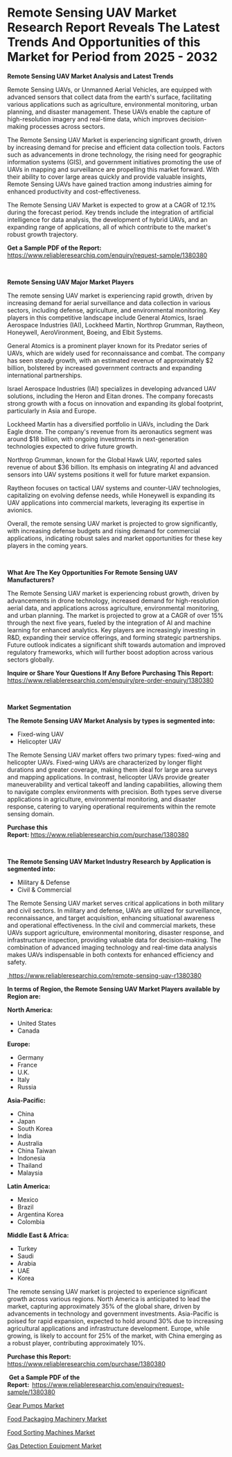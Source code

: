 <p><h1>Remote Sensing UAV Market Research Report Reveals The Latest Trends And Opportunities of this Market for Period from 2025 - 2032</h1></p><p><strong>Remote Sensing UAV Market Analysis and Latest Trends</strong></p>
<p><p>Remote Sensing UAVs, or Unmanned Aerial Vehicles, are equipped with advanced sensors that collect data from the earth's surface, facilitating various applications such as agriculture, environmental monitoring, urban planning, and disaster management. These UAVs enable the capture of high-resolution imagery and real-time data, which improves decision-making processes across sectors. </p><p>The Remote Sensing UAV Market is experiencing significant growth, driven by increasing demand for precise and efficient data collection tools. Factors such as advancements in drone technology, the rising need for geographic information systems (GIS), and government initiatives promoting the use of UAVs in mapping and surveillance are propelling this market forward. With their ability to cover large areas quickly and provide valuable insights, Remote Sensing UAVs have gained traction among industries aiming for enhanced productivity and cost-effectiveness.</p><p>The Remote Sensing UAV Market is expected to grow at a CAGR of 12.1% during the forecast period. Key trends include the integration of artificial intelligence for data analysis, the development of hybrid UAVs, and an expanding range of applications, all of which contribute to the market's robust growth trajectory.</p></p>
<p><strong>Get a Sample PDF of the Report:&nbsp;</strong> <a href="https://www.reliableresearchiq.com/enquiry/request-sample/1380380?utm_campaign=1123&utm_medium=2&utm_source=Github&utm_content=ia&utm_term=23022025&utm_id=remote-sensing-uav">https://www.reliableresearchiq.com/enquiry/request-sample/1380380</a></p>
<p>&nbsp;</p>
<p><strong>Remote Sensing UAV Major Market Players</strong></p>
<p><p>The remote sensing UAV market is experiencing rapid growth, driven by increasing demand for aerial surveillance and data collection in various sectors, including defense, agriculture, and environmental monitoring. Key players in this competitive landscape include General Atomics, Israel Aerospace Industries (IAI), Lockheed Martin, Northrop Grumman, Raytheon, Honeywell, AeroVironment, Boeing, and Elbit Systems.</p><p>General Atomics is a prominent player known for its Predator series of UAVs, which are widely used for reconnaissance and combat. The company has seen steady growth, with an estimated revenue of approximately $2 billion, bolstered by increased government contracts and expanding international partnerships.</p><p>Israel Aerospace Industries (IAI) specializes in developing advanced UAV solutions, including the Heron and Eitan drones. The company forecasts strong growth with a focus on innovation and expanding its global footprint, particularly in Asia and Europe.</p><p>Lockheed Martin has a diversified portfolio in UAVs, including the Dark Eagle drone. The company's revenue from its aeronautics segment was around $18 billion, with ongoing investments in next-generation technologies expected to drive future growth.</p><p>Northrop Grumman, known for the Global Hawk UAV, reported sales revenue of about $36 billion. Its emphasis on integrating AI and advanced sensors into UAV systems positions it well for future market expansion.</p><p>Raytheon focuses on tactical UAV systems and counter-UAV technologies, capitalizing on evolving defense needs, while Honeywell is expanding its UAV applications into commercial markets, leveraging its expertise in avionics.</p><p>Overall, the remote sensing UAV market is projected to grow significantly, with increasing defense budgets and rising demand for commercial applications, indicating robust sales and market opportunities for these key players in the coming years.</p></p>
<p>&nbsp;</p>
<p><strong>What Are The Key Opportunities For Remote Sensing UAV Manufacturers?</strong></p>
<p><p>The Remote Sensing UAV market is experiencing robust growth, driven by advancements in drone technology, increased demand for high-resolution aerial data, and applications across agriculture, environmental monitoring, and urban planning. The market is projected to grow at a CAGR of over 15% through the next five years, fueled by the integration of AI and machine learning for enhanced analytics. Key players are increasingly investing in R&D, expanding their service offerings, and forming strategic partnerships. Future outlook indicates a significant shift towards automation and improved regulatory frameworks, which will further boost adoption across various sectors globally.</p></p>
<p><strong>Inquire or Share Your Questions If Any Before Purchasing This Report:</strong> <a href="https://www.reliableresearchiq.com/enquiry/pre-order-enquiry/1380380?utm_campaign=1123&utm_medium=2&utm_source=Github&utm_content=ia&utm_term=23022025&utm_id=remote-sensing-uav">https://www.reliableresearchiq.com/enquiry/pre-order-enquiry/1380380</a></p>
<p>&nbsp;</p>
<p><strong>Market Segmentation</strong></p>
<p><strong>The Remote Sensing UAV Market Analysis by types is segmented into:</strong></p>
<p><ul><li>Fixed-wing UAV</li><li>Helicopter UAV</li></ul></p>
<p><p>The Remote Sensing UAV market offers two primary types: fixed-wing and helicopter UAVs. Fixed-wing UAVs are characterized by longer flight durations and greater coverage, making them ideal for large area surveys and mapping applications. In contrast, helicopter UAVs provide greater maneuverability and vertical takeoff and landing capabilities, allowing them to navigate complex environments with precision. Both types serve diverse applications in agriculture, environmental monitoring, and disaster response, catering to varying operational requirements within the remote sensing domain.</p></p>
<p><strong>Purchase this Report:&nbsp;</strong><a href="https://www.reliableresearchiq.com/purchase/1380380?utm_campaign=1123&utm_medium=2&utm_source=Github&utm_content=ia&utm_term=23022025&utm_id=remote-sensing-uav">https://www.reliableresearchiq.com/purchase/1380380</a></p>
<p>&nbsp;</p>
<p><strong>The Remote Sensing UAV Market Industry Research by Application is segmented into:</strong></p>
<p><ul><li>Military & Defense</li><li>Civil & Commercial</li></ul></p>
<p><p>The Remote Sensing UAV market serves critical applications in both military and civil sectors. In military and defense, UAVs are utilized for surveillance, reconnaissance, and target acquisition, enhancing situational awareness and operational effectiveness. In the civil and commercial markets, these UAVs support agriculture, environmental monitoring, disaster response, and infrastructure inspection, providing valuable data for decision-making. The combination of advanced imaging technology and real-time data analysis makes UAVs indispensable in both contexts for enhanced efficiency and safety.</p></p>
<p><a href="https://www.reliableresearchiq.com/remote-sensing-uav-r1380380?utm_campaign=1123&utm_medium=2&utm_source=Github&utm_content=ia&utm_term=23022025&utm_id=remote-sensing-uav">&nbsp;https://www.reliableresearchiq.com/remote-sensing-uav-r1380380</a></p>
<p><strong>In terms of Region, the Remote Sensing UAV Market Players available by Region are:</strong></p>
<p>
    <p> <strong> North America: </strong>
        <ul>
            <li>United States</li>
            <li>Canada</li>
        </ul>
        </p> 
    <p> <strong> Europe: </strong>
        <ul>
            <li>Germany</li>
            <li>France</li>
            <li>U.K.</li>
            <li>Italy</li>
            <li>Russia</li>
        </ul>
        </p> 
    <p> <strong> Asia-Pacific: </strong>
        <ul>
            <li>China</li>
            <li>Japan</li>
            <li>South Korea</li>
            <li>India</li>
            <li>Australia</li>
            <li>China Taiwan</li>
            <li>Indonesia</li>
            <li>Thailand</li>
            <li>Malaysia</li>
        </ul>
        </p> 
    <p> <strong> Latin America: </strong>
        <ul>
            <li>Mexico</li>
            <li>Brazil</li>
            <li>Argentina Korea</li>
            <li>Colombia</li>
        </ul>
        </p> 
    <p> <strong> Middle East & Africa: </strong>
        <ul>
            <li>Turkey</li>
            <li>Saudi</li>
            <li>Arabia</li>
            <li>UAE</li>
            <li>Korea</li>
        </ul>
    </p>
    </p>
<p><p>The remote sensing UAV market is projected to experience significant growth across various regions. North America is anticipated to lead the market, capturing approximately 35% of the global share, driven by advancements in technology and government investments. Asia-Pacific is poised for rapid expansion, expected to hold around 30% due to increasing agricultural applications and infrastructure development. Europe, while growing, is likely to account for 25% of the market, with China emerging as a robust player, contributing approximately 10%.</p></p>
<p><strong>Purchase this Report: </strong><a href="https://www.reliableresearchiq.com/purchase/1380380?utm_campaign=1123&utm_medium=2&utm_source=Github&utm_content=ia&utm_term=23022025&utm_id=remote-sensing-uav">https://www.reliableresearchiq.com/purchase/1380380</a></p>
<p>&nbsp;<strong>Get a Sample PDF of the Report:&nbsp;&nbsp;</strong><a href="https://www.reliableresearchiq.com/enquiry/request-sample/1380380?utm_campaign=1123&utm_medium=2&utm_source=Github&utm_content=ia&utm_term=23022025&utm_id=remote-sensing-uav">https://www.reliableresearchiq.com/enquiry/request-sample/1380380</a></p>
<p><strong></strong></p>
<p><p><a href="https://github.com/boudykodumi/Market-Research-Report-List-1/blob/main/gear-pumps-market.md?utm_campaign=1123&utm_medium=2&utm_source=Github&utm_content=ia&utm_term=23022025&utm_id=remote-sensing-uav">Gear Pumps Market</a></p><p><a href="https://github.com/iousefzuzic/Market-Research-Report-List-1/blob/main/food-packaging-machinery-market.md?utm_campaign=1123&utm_medium=2&utm_source=Github&utm_content=ia&utm_term=23022025&utm_id=remote-sensing-uav">Food Packaging Machinery Market</a></p><p><a href="https://github.com/belhejmawoue/Market-Research-Report-List-1/blob/main/food-sorting-machines-market.md?utm_campaign=1123&utm_medium=2&utm_source=Github&utm_content=ia&utm_term=23022025&utm_id=remote-sensing-uav">Food Sorting Machines Market</a></p><p><a href="https://github.com/vsiljgestel/Market-Research-Report-List-1/blob/main/gas-detection-equipment-market.md?utm_campaign=1123&utm_medium=2&utm_source=Github&utm_content=ia&utm_term=23022025&utm_id=remote-sensing-uav">Gas Detection Equipment Market</a></p></p>